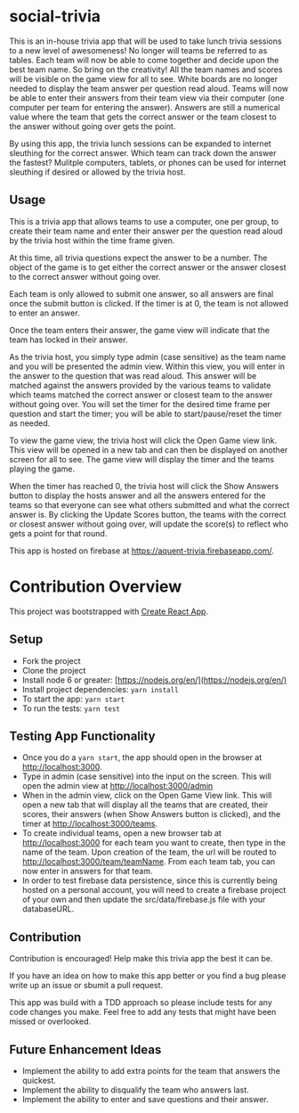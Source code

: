 # social-trivia

This is an in-house trivia app that will be used to take lunch trivia sessions to a new level of awesomeness! No longer will teams be referred to as tables. Each team will now be able to come together and decide upon the best team name. So bring on the creativity! All the team names and scores will be visible on the game view for all to see. White boards are no longer needed to display the team answer per question read aloud. Teams will now be able to enter their answers from their team view via their computer (one computer per team for entering the answer). Answers are still a numerical value where the team that gets the correct answer or the team closest to the answer without going over gets the point.

By using this app, the trivia lunch sessions can be expanded to internet sleuthing for the correct answer. Which team can track down the answer the fastest? Mulitple computers, tablets, or phones can be used for internet sleuthing if desired or allowed by the trivia host. 

## Usage

This is a trivia app that allows teams to use a computer, one per group, to create their team name and enter their answer per the question read aloud by the trivia host within the time frame given. 

At this time, all trivia questions expect the answer to be a number. The object of the game is to get either the correct answer or the answer closest to the correct answer without going over.

Each team is only allowed to submit one answer, so all answers are final once the submit button is clicked. If the timer is at 0, the team is not allowed to enter an answer. 

Once the team enters their answer, the game view will indicate that the team has locked in their answer. 

As the trivia host, you simply type admin (case sensitive) as the team name and you will be presented the admin view. Within this view, you will enter in the answer to the question that was read aloud. This answer will be matched against the answers provided by the various teams to validate which teams matched the correct answer or closest team to the answer without going over. You will set the timer for the desired time frame per question and start the timer; you will be able to start/pause/reset the timer as needed. 

To view the game view, the trivia host will click the Open Game view link. This view will be opened in a new tab and can then be displayed on another screen for all to see. The game view will display the timer and the teams playing the game. 

When the timer has reached 0, the trivia host will click the Show Answers button to display the hosts answer and all the answers entered for the teams so that everyone can see what others submitted and what the correct answer is. By clicking the Update Scores button, the teams with the correct or closest answer without going over, will update the score(s) to reflect who gets a point for that round.

This app is hosted on firebase at https://aquent-trivia.firebaseapp.com/. 

# Contribution Overview

This project was bootstrapped with [Create React App](https://github.com/facebookincubator/create-react-app).

## Setup

* Fork the project
* Clone the project
* Install node 6 or greater: [https://nodejs.org/en/](https://nodejs.org/en/)
* Install project dependencies: `yarn install`
* To start the app: `yarn start`
* To run the tests: `yarn test`

## Testing App Functionality

* Once you do a `yarn start`, the app should open in the browser at [http://localhost:3000](http://localhost:3000). 
* Type in admin (case sensitive) into the input on the screen. This will open the admin view at [http://localhost:3000/admin](http://localhost:3000/admin)
* When in the admin view, click on the Open Game View link. This will open a new tab that will display all the teams that are created, their scores, their answers (when Show Answers button is clicked), and the timer at [http://localhost:3000/teams](http://localhost:3000/teams).  
* To create individual teams, open a new browser tab at [http://localhost:3000](http://localhost:3000) for each team you want to create, then type in the name of the team. Upon creation of the team, the url will be routed to [http://localhost:3000/team/teamName](http://localhost:3000/team/teamName). From each team tab, you can now enter in answers for that team. 
* In order to test firebase data persistence, since this is currently being hosted on a personal account, you will need to create a firebase project of your own and then update the src/data/firebase.js file with your databaseURL. 

## Contribution

Contribution is encouraged! Help make this trivia app the best it can be. 

If you have an idea on how to make this app better or you find a bug please write up an issue or sbumit a pull request.

This app was build with a TDD approach so please include tests for any code changes you make. Feel free to add any tests that might have been missed or overlooked. 

## Future Enhancement Ideas

* Implement the ability to add extra points for the team that answers the quickest. 
* Implement the ability to disqualify the team who answers last. 
* Implement the ability to enter and save questions and their answer. 